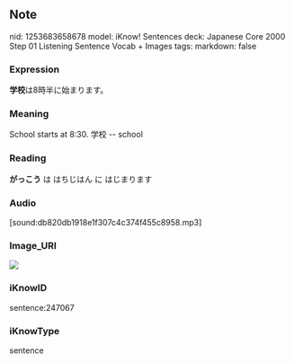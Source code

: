 ## Note
nid: 1253683658678
model: iKnow! Sentences
deck: Japanese Core 2000 Step 01 Listening Sentence Vocab + Images
tags: 
markdown: false

### Expression
<!DOCTYPE html>
<title></title>
<b>学校</b>は8時半に始まります。



### Meaning
School starts at 8:30.
学校 -- school

### Reading
<!DOCTYPE html>
<title></title>
<b>がっこう</b> は はちじはん に はじまります



### Audio
[sound:db820db1918e1f307c4c374f455c8958.mp3]

### Image_URI
<!DOCTYPE html>
<title></title>
<img src="238f7cbb79974b2d8ec3a2ec910e8988.jpg">



### iKnowID
sentence:247067

### iKnowType
sentence
